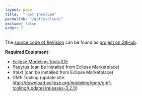 ```yaml
---
layout: page
title:  " Get Involved"
permalink: "/getinvolved/"
exclude: false
order: 7
---
```


The [source code of ReVision](https://github.com/repairvision/repairvision/) can be found as [project on GitHub](https://github.com/repairvision/repairvision/graphs/contributors).

__Required Equipment:__
* [Eclipse Modeling Tools IDE](https://www.eclipse.org/downloads/packages/)
* Papyrus (can be installed from Eclipse Marketplace)
* Xtext (can be installed from Eclipse Marketplace)
* GMF Tooling (update site: http://download.eclipse.org/modeling/gmp/gmf-tooling/updates/releases-3.2.1/)
